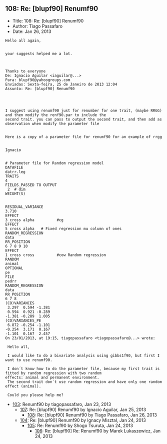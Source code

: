 ## 108: Re: [blupf90] Renumf90

- Title: 108: Re: [blupf90] Renumf90
- Author: Tiago Passafaro
- Date: Jan 26, 2013

```
Hello all again,


your suggests helped me a lot.



Thanks to everyone
De: Ignacio Aguilar <iaguilar@...>
Para: blupf90@yahoogroups.com 
Enviadas: Sexta-feira, 25 de Janeiro de 2013 12:04
Assunto: Re: [blupf90] Renumf90
 

 

I suggest using renumf90 just for renumber for one trait, (maybe RRGG) and then modify the renf90.par to include the
second trait. you can pass to output the second trait, and then add as observation when modify the parameter file 


Here is a copy of a parameter file for renumf90 for an example of rrgg 


Ignacio


# Parameter file for Random regression model 
DATAFILE
datrr.leg
TRAITS
4  
FIELDS_PASSED TO OUTPUT
 2  # dim   
WEIGHT(S)


RESIDUAL_VARIANCE 
3.710
EFFECT
3 cross alpha	       #cg 
EFFECT
5 cross alpha	# Fixed regression mu column of ones
RANDOM_REGRESSION
data
RR_POSITION
6 7 8 9 10
EFFECT
1 cross cross	       #cow Random regression
RANDOM
animal
OPTIONAL
pe
FILE
pedrr
RANDOM_REGRESSION
data
RR_POSITION
6 7 8
(CO)VARIANCES
 3.297	0.594 -1.381
 0.594	0.921 -0.289
-1.381 -0.289  1.005
(CO)VARIANCES_PE
 6.872 -0.254 -1.101
-0.254	3.171  0.167
-1.101	0.167  2.457
On 23/01/2013, at 19:15, tiagopassafaro <tiagopassafaro@...> wrote:

 Hello all,

 I would like to do a bivariate analysis using gibbs1f90, but first I want to use renumf90.

 I don´t know how to do the parameter file, because my first trait is fitted by random regression with two random
effects: animal and permanent environment. 
 The second trait don´t use random regression and have only one random effect (animal).

 Could you please help me?
```

- [103](0103.md): Renumf90 by tiagopassafaro, Jan 23, 2013
    - [107](0107.md): Re: [blupf90] Renumf90 by Ignacio Aguilar, Jan 25, 2013
        - [108](0108.md): Re: [blupf90] Renumf90 by Tiago Passafaro, Jan 26, 2013
    - [104](0104.md): Re: [blupf90] Renumf90 by Ignacy Misztal, Jan 24, 2013
        - [105](0105.md): Re: Renumf90 by Shogo Tsuruta, Jan 24, 2013
            - [106](0106.md): Re: [blupf90] Re: Renumf90 by Marek Lukaszewicz, Jan 24, 2013
